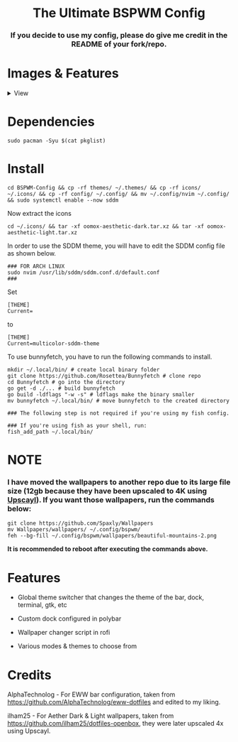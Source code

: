 <h1 align="center">The Ultimate BSPWM Config</h1>

<h3 align="center">If you decide to use my config, please do give me credit in the README of your fork/repo.</center>

# Images & Features
<details>
  <summary>View</summary>
  </br>
    <h1>Vertical Bar Mode:</h1>
    <image src="https://raw.githubusercontent.com/Spaxly/BSPWM-Config/main/assets/DesktopWithEWWBar.png"></image>
    <h1>Separated Bar:</h1>
    <image src="https://raw.githubusercontent.com/Spaxly/BSPWM-Config/main/assets/AlternateDesktop.png"></image>
    <h1>Horizontal Top Bar & Bottom Dock:</h1>
    <image src="https://raw.githubusercontent.com/Spaxly/BSPWM-Config/main/assets/Desktop.png"></image>
    <h1>Horizontal Bottom Bar:</h1>
    <image src="https://raw.githubusercontent.com/Spaxly/BSPWM-Config/main/assets/BottomBar.png"></image>
    <h1>Use Rofi To Change Modes & Global Themes In Seconds:</h1>
    <image src="https://raw.githubusercontent.com/Spaxly/BSPWM-Config/main/assets/UpdatedThemeSwitcher.png"></image>
</details>

# Dependencies
```sudo pacman -Syu $(cat pkglist)```


# Install
```cd BSPWM-Config && cp -rf themes/ ~/.themes/ && cp -rf icons/ ~/.icons/ && cp -rf config/ ~/.config/ && mv ~/.config/nvim ~/.config/ && sudo systemctl enable --now sddm```

Now extract the icons 

```cd ~/.icons/ && tar -xf oomox-aesthetic-dark.tar.xz && tar -xf oomox-aesthetic-light.tar.xz```

In order to use the SDDM theme, you will have to edit the SDDM config file as shown below.
```
### FOR ARCH LINUX
sudo nvim /usr/lib/sddm/sddm.conf.d/default.conf
###
```
Set 
```
[THEME]
Current=
```

to 
```
[THEME]
Current=multicolor-sddm-theme
```
To use bunnyfetch, you have to run the following commands to install.
```
mkdir ~/.local/bin/ # create local binary folder
git clone https://github.com/Rosettea/Bunnyfetch # clone repo
cd Bunnyfetch # go into the directory
go get -d ./... # build bunnyfetch 
go build -ldflags "-w -s" # ldflags make the binary smaller
mv bunnyfetch ~/.local/bin/ # move bunnyfetch to the created directory

### The following step is not required if you're using my fish config.

### If you're using fish as your shell, run:
fish_add_path ~/.local/bin/
```

# **NOTE**
### I have moved the wallpapers to another repo due to its large file size (12gb because they have been upscaled to 4K using <a href="https://github.com/upscayl/upscayl">Upscayl</a>). If you want those wallpapers, run the commands below:
```
git clone https://github.com/Spaxly/Wallpapers
mv Wallpapers/wallpapers/ ~/.config/bspwm/
feh --bg-fill ~/.config/bspwm/wallpapers/beautiful-mountains-2.png
```

**It is recommended to reboot after executing the commands above.**

# Features
* Global theme switcher that changes the theme of the bar, dock, terminal, gtk, etc

* Custom dock configured in polybar

* Wallpaper changer script in rofi

* Various modes & themes to choose from

# Credits
AlphaTechnolog - For EWW bar configuration, taken from https://github.com/AlphaTechnolog/eww-dotfiles and edited to my liking.

ilham25 - For Aether Dark & Light wallpapers, taken from https://github.com/ilham25/dotfiles-openbox, they were later upscaled 4x using Upscayl.
